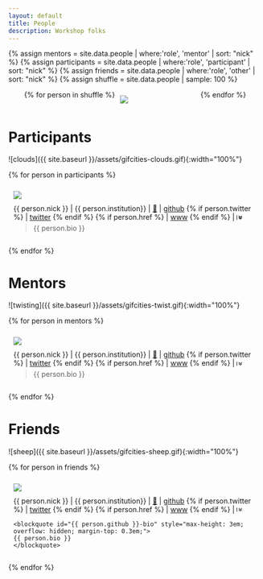 ```yaml
---
layout: default
title: People
description: Workshop folks
---
```


<style>
.img-holder {
  width: 20%;
  position: relative;
  min-width:100px;
  max-width:150px;
  padding: 10px;
}
.img-holder img {
  top: 0;
  left: 0;
}
</style>

{% assign mentors = site.data.people | where:'role', 'mentor' | sort: "nick" %}
{% assign participants = site.data.people | where:'role', 'participant' | sort: "nick" %}
{% assign friends = site.data.people | where:'role', 'other'  | sort: "nick" %}
{% assign shuffle = site.data.people | sample: 100 %}


<div style="display: flex; justify-content: center; flex-wrap: wrap; width: 100vw; margin-left: -50vw; left: 50%; position: relative;">
{% for person in shuffle %}

  <div class="img-holder">
    <a href="#{{person.github}}">
      <img src="{{ site.baseurl }}/assets/headshots/square-{{ person.github }}.png">
    </a>
  </div>
{% endfor %}
</div>

# Participants

![clouds]({{ site.baseurl }}/assets/gifcities-clouds.gif){:width="100%"}

{% for person in participants %}

<div style="display: flex; flex-wrap: wrap;">

  <div class="img-holder">
    <img src="{{ site.baseurl }}/assets/headshots/square-{{ person.github }}.png">
  </div>

  <div style="padding-left: 10px; min-width: 75%;">
    <span class="h3"> {{ person.nick }} </span>
    | {{ person.institution}}
    | <a name="{{ person.github }}" href="#{{ person.github }}">🔗</a>
    | <a href="https://github.com/{{ person.github }}">github</a>
    {% if person.twitter %}
    |  <a href="https://twitter.com/{{ person.twitter }}">twitter</a>
    {% endif %}
    {% if person.href %}
    | <a href="{{ person.href }}">www</a>
    {% endif %}
    |
    <b>
    <a
      href="javascript:;"
      style="writing-mode:vertical-rl;"
      id="{{ person.github }}-show"
      onclick="this.style.display = 'none'; document.getElementById('{{ person.github }}-bio').style.maxHeight = 'initial'; document.getElementById('{{ person.github }}-hide').style.display = 'initial';"
    > » </a>
    <a
      href="javascript:;"
      style="writing-mode:vertical-rl; display:none;"
      id="{{ person.github }}-hide"
      onclick="this.style.display = 'none'; document.getElementById('{{ person.github }}-bio').style.maxHeight = '3em'; document.getElementById('{{ person.github }}-show').style.display = 'initial';"
    > « </a>
    </b>
    <blockquote id="{{ person.github }}-bio" style="max-height: 3em; overflow: hidden; margin-top: 0.3em;">
    {{ person.bio }}
    </blockquote>

  </div>

</div>

{% endfor %}

# Mentors

![twisting]({{ site.baseurl }}/assets/gifcities-twist.gif){:width="100%"}

{% for person in mentors %}

<div style="display: flex; flex-wrap: wrap;">

  <div class="img-holder">
    <img src="{{ site.baseurl }}/assets/headshots/square-{{ person.github }}.png">
  </div>

  <div style="padding-left: 10px; min-width: 75%">
    <span class="h3"> {{ person.nick }} </span>
    | {{ person.institution}}
    | <a name="{{ person.github }}" href="#{{ person.github }}">🔗</a>
    | <a href="https://github.com/{{ person.github }}">github</a>
    {% if person.twitter %}
    |  <a href="https://twitter.com/{{ person.twitter }}">twitter</a>
    {% endif %}
    {% if person.href %}
    |  <a href="{{ person.href }}">www</a>
    {% endif %}
    |
    <a
      href="javascript:;"
      style="writing-mode:vertical-rl;"
      id="{{ person.github }}-show"
      onclick="this.style.display = 'none'; document.getElementById('{{ person.github }}-bio').style.maxHeight = 'initial'; document.getElementById('{{ person.github }}-hide').style.display = 'initial';"
    > » </a>
    <a
      href="javascript:;"
      style="writing-mode:vertical-rl; display:none;"
      id="{{ person.github }}-hide"
      onclick="this.style.display = 'none'; document.getElementById('{{ person.github }}-bio').style.maxHeight = '3em'; document.getElementById('{{ person.github }}-show').style.display = 'initial';"
    > « </a>
    <blockquote id="{{ person.github }}-bio" style="max-height: 3em; overflow: hidden; margin-top: 0.3em;">
    {{ person.bio }}
    </blockquote>

  </div>

</div>

{% endfor %}

# Friends

![sheep]({{ site.baseurl }}/assets/gifcities-sheep.gif){:width="100%"}

{% for person in friends %}

<div style="display: flex; flex-wrap: wrap;">

  <div class="img-holder">
    <img src="{{ site.baseurl }}/assets/headshots/square-{{ person.github }}.png">
  </div>

  <div style="padding-left: 10px; min-width: 75%;">
    <span class="h3"> {{ person.nick }} </span>
    | {{ person.institution}}
    | <a name="{{ person.github }}" href="#{{ person.github }}">🔗</a>
    | <a href="https://github.com/{{ person.github }}">github</a>
    {% if person.twitter %}
    |  <a href="https://twitter.com/{{ person.twitter }}">twitter</a>
    {% endif %}
    {% if person.href %}
    |  <a href="{{ person.href }}">www</a>
    {% endif %}
    |
    <a
      href="javascript:;"
      style="writing-mode:vertical-rl;"
      id="{{ person.github }}-show"
      onclick="this.style.display = 'none'; document.getElementById('{{ person.github }}-bio').style.maxHeight = 'initial'; document.getElementById('{{ person.github }}-hide').style.display = 'initial';"
    > » </a>
    <a
      href="javascript:;"
      style="writing-mode:vertical-rl; display:none;"
      id="{{ person.github }}-hide"
      onclick="this.style.display = 'none'; document.getElementById('{{ person.github }}-bio').style.maxHeight = '3em'; document.getElementById('{{ person.github }}-show').style.display = 'initial';"
    > « </a>

    <blockquote id="{{ person.github }}-bio" style="max-height: 3em; overflow: hidden; margin-top: 0.3em;">
    {{ person.bio }}
    </blockquote>

  </div>

</div>

{% endfor %}
